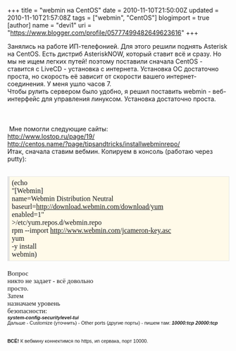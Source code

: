 +++
title = "webmin на CentOS"
date = 2010-11-10T21:50:00Z
updated = 2010-11-10T21:57:08Z
tags = ["webmin", "CentOS"]
blogimport = true 
[author]
	name = "devi1"
	uri = "https://www.blogger.com/profile/05777499482649623616"
+++

Занялись на работе ИП-телефонией. Для этого решили поднять Asterisk на CentOS. Есть дистриб AsteriskNOW, который ставит всё и сразу. Но мы не ищем легких путей! поэтому поставили сначала CentOS - ставится с LiveCD - установка с интернета. Установка ОС достаточно проста, но скорость её зависит от скорости вашего интернет-соединения. У меня ушло часов 7.<br />Чтобы рулить сервером было удобно, я решил поставить webmin - веб-интерфейс для управления линуксом. Установка достаточно проста.<br /><br /><a name='more'></a><br /><br />&nbsp;Мне помогли следующие сайты:<br /><a href="http://www.lostop.ru/page/19/">http://www.lostop.ru/page/19/</a><br /><a href="http://centos.name/?page/tipsandtricks/installwebminrepo/">http://centos.name/?page/tipsandtricks/installwebminrepo/</a><br />Итак, сначала ставим вебмин. Копируем в консоль (работаю через putty):<br /><span class="Apple-style-span" style="font-family: fixedsys; font-size: medium;"><span class="Apple-style-span" style="font-size: 15px; white-space: pre;"><span class="Apple-style-span" style="font-family: arial; white-space: normal;"></span></span></span><br /><pre style="background-attachment: initial; background-clip: initial; background-color: #fffae9; background-image: initial; background-origin: initial; background-position: initial initial; background-repeat: initial initial; border-bottom-color: rgb(229, 229, 229); border-bottom-style: solid; border-bottom-width: 1px; border-left-color: rgb(229, 229, 229); border-left-style: solid; border-left-width: 5px; border-right-color: rgb(229, 229, 229); border-right-style: solid; border-right-width: 1px; border-top-color: rgb(229, 229, 229); border-top-style: solid; border-top-width: 1px; font-family: fixedsys; margin-bottom: 3px; margin-left: 0px; margin-right: 0px; margin-top: 3px; padding-bottom: 5px; padding-left: 5px; padding-right: 5px; padding-top: 5px;"><span class="Apple-style-span" style="font-family: fixedsys; font-size: medium;">(echo "[Webmin]<br />name=Webmin Distribution Neutral<br />baseurl=http://download.webmin.com/download/yum<br />enabled=1" &gt;/etc/yum.repos.d/webmin.repo<br />rpm --import http://www.webmin.com/jcameron-key.asc<br />yum -y install webmin)</span></pre><br /><span class="Apple-style-span" style="font-family: fixedsys; font-size: medium;"><span class="Apple-style-span" style="font-size: 15px; white-space: pre;">Вопрос никто не задает - всё довольно просто.</span></span><br /><span class="Apple-style-span" style="font-family: fixedsys; font-size: medium;"><span class="Apple-style-span" style="font-size: 15px; white-space: pre;">Затем назначаем уровень безопасности:</span></span><br /><span class="Apple-style-span" style="font-family: fixedsys; font-size: medium;"><span class="Apple-style-span" style="font-size: 15px; white-space: pre;"><span class="Apple-style-span" style="border-collapse: collapse; font-family: Verdana, Geneva, Arial, Helvetica, sans-serif; font-size: 11px; white-space: normal;"><strong><i>system-config-securitylevel-tui</i></strong></span></span></span><br /><span class="Apple-style-span" style="font-family: fixedsys; font-size: medium;"><span class="Apple-style-span" style="font-size: 15px; white-space: pre;"><span class="Apple-style-span" style="border-collapse: collapse; font-family: Verdana, Geneva, Arial, Helvetica, sans-serif; font-size: 11px; white-space: normal;">Дальше - Customize (уточнить) - Other ports (другие порты) - пишем там:&nbsp;</span></span></span><span class="Apple-style-span" style="border-collapse: collapse; font-family: Verdana, Geneva, Arial, Helvetica, sans-serif; font-size: 11px;"><i><b>10000:tcp 20000:tcp</b></i></span><br /><span class="Apple-style-span" style="border-collapse: collapse; font-family: Verdana, Geneva, Arial, Helvetica, sans-serif; font-size: 11px;"><i><b><br /></b></i></span><br /><span class="Apple-style-span" style="border-collapse: collapse; font-family: Verdana, Geneva, Arial, Helvetica, sans-serif; font-size: 11px;"><b>ВСЁ! </b>К вебмину коннектимся по https, ип сервака, порт 10000.</span>
